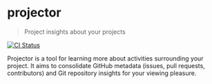 # projector

> Project insights about your projects

[![CI Status](https://dev.azure.com/bobheadxi/bobheadxi/_apis/build/status/bobheadxi.dkv?branchName=master)](https://dev.azure.com/bobheadxi/bobheadxi/_build/latest?definitionId=2&branchName=master)

Projector is a tool for learning more about activities surrounding your project.
It aims to consolidate GitHub metadata (issues, pull requests, contributors)
and Git repository insights for your viewing pleasure.
